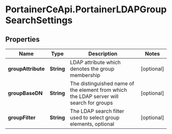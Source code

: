 # PortainerCeApi.PortainerLDAPGroupSearchSettings

## Properties
Name | Type | Description | Notes
------------ | ------------- | ------------- | -------------
**groupAttribute** | **String** | LDAP attribute which denotes the group membership | [optional] 
**groupBaseDN** | **String** | The distinguished name of the element from which the LDAP server will search for groups | [optional] 
**groupFilter** | **String** | The LDAP search filter used to select group elements, optional | [optional] 


